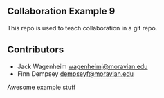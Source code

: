 
## Collaboration Example 9

This repo is used to teach collaboration in a git repo.

## Contributors

* Jack Wagenheim wagenheimj@moravian.edu
* Finn Dempsey dempseyf@moravian.edu

Awesome example stuff
